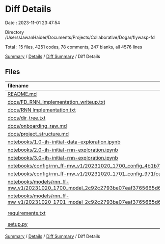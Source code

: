 # Diff Details

Date : 2023-11-01 23:47:54

Directory /Users/JawanHaider/Documents/Projects/Collaborative/Dogar/flywasp-fd

Total : 15 files,  4251 codes, 78 comments, 247 blanks, all 4576 lines

[Summary](results.md) / [Details](details.md) / [Diff Summary](diff.md) / Diff Details

## Files
| filename | language | code | comment | blank | total |
| :--- | :--- | ---: | ---: | ---: | ---: |
| [README.md](/README.md) | Markdown | 106 | 0 | 59 | 165 |
| [docs/FD_RNN_Implementation_writeup.txt](/docs/FD_RNN_Implementation_writeup.txt) | TXT | 137 | 37 | 67 | 241 |
| [docs/RNN Implementation.txt](/docs/RNN%20Implementation.txt) | TXT | 137 | 37 | 67 | 241 |
| [docs/dir_tree.txt](/docs/dir_tree.txt) | TXT | 60 | 4 | 2 | 66 |
| [docs/onboarding_raw.md](/docs/onboarding_raw.md) | Markdown | 70 | 0 | 21 | 91 |
| [docs/project_structure.md](/docs/project_structure.md) | Markdown | 64 | 0 | 22 | 86 |
| [notebooks/1.0-jh-initial-data-exploration.ipynb](/notebooks/1.0-jh-initial-data-exploration.ipynb) | JSON | 121 | 0 | 1 | 122 |
| [notebooks/2.0-jh-initial-rnn-exploration.ipynb](/notebooks/2.0-jh-initial-rnn-exploration.ipynb) | JSON | 202 | 0 | 1 | 203 |
| [notebooks/3.0-jh-initial-rnn-exploration.ipynb](/notebooks/3.0-jh-initial-rnn-exploration.ipynb) | JSON | 3,024 | 0 | 1 | 3,025 |
| [notebooks/config/rnn_ff-mw_v1/20231020_1700_config_4b1b7e97ec515d9a4dbee184212e1d3b.yaml](/notebooks/config/rnn_ff-mw_v1/20231020_1700_config_4b1b7e97ec515d9a4dbee184212e1d3b.yaml) | YAML | 16 | 0 | 1 | 17 |
| [notebooks/config/rnn_ff-mw_v1/20231020_1701_config_971fce5d8c82c2d1bf8db68939c8162d.yaml](/notebooks/config/rnn_ff-mw_v1/20231020_1701_config_971fce5d8c82c2d1bf8db68939c8162d.yaml) | YAML | 16 | 0 | 1 | 17 |
| [notebooks/models/rnn_ff-mw_v1/20231020_1700_model_2c92c2793be07eaf3765665d6287ded4_4b1b7e97ec515d9a4dbee184212e1d3b.pt](/notebooks/models/rnn_ff-mw_v1/20231020_1700_model_2c92c2793be07eaf3765665d6287ded4_4b1b7e97ec515d9a4dbee184212e1d3b.pt) | XML | 149 | 0 | 1 | 150 |
| [notebooks/models/rnn_ff-mw_v1/20231020_1701_model_2c92c2793be07eaf3765665d6287ded4_971fce5d8c82c2d1bf8db68939c8162d.pt](/notebooks/models/rnn_ff-mw_v1/20231020_1701_model_2c92c2793be07eaf3765665d6287ded4_971fce5d8c82c2d1bf8db68939c8162d.pt) | XML | 149 | 0 | 1 | 150 |
| [requirements.txt](/requirements.txt) | pip requirements | 0 | 0 | 1 | 1 |
| [setup.py](/setup.py) | Python | 0 | 0 | 1 | 1 |

[Summary](results.md) / [Details](details.md) / [Diff Summary](diff.md) / Diff Details